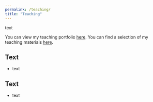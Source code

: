```yaml
---
permalink: /teaching/
title: "Teaching"
---
```


text


You can view my teaching portfolio [here](/files/pdf/teaching/Portfolio.pdf).
You can find a selection of my teaching materials [here](/teaching-materials).

## Text
- text

## Text
- text
